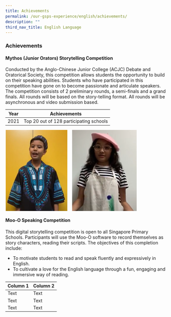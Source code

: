 ```yaml
---
title: Achievements
permalink: /our-gsps-experience/english/achievements/
description: ""
third_nav_title: English Language
---
```

### **Achievements**
#### **Mythos (Junior Orators) Storytelling Competition**
Conducted by the Anglo-Chinese Junior College (ACJC) Debate and Oratorical Society, this competition allows students the opportunity to build on their speaking abilities. Students who have participated in this competition have gone on to become passionate and articulate speakers.&nbsp; The competition consists of 2 preliminary rounds, a semi-finals and a grand finals. All rounds will be based on the story-telling format. All rounds will be asynchronous and video submission based. 


| Year | Achievements | 
| -------- | -------- | 
| 2021     |  Top 20 out of 128 participating schools    | 



<img src="/images/eng13.jpeg" style="width:38%;margin-left:1px;;margin-right:15px;" align="left">
<img src="/images/eng14.jpeg" style="width:40%" align="left">

<br clear="left">

#### **Moo-O Speaking Competition**
This digital storytelling competition is open to all Singapore Primary Schools. Participants will use the Moo-O software to record themselves as story characters, reading their scripts. The objectives of this completion include:&nbsp;

* To motivate students to read and speak fluently and expressively in English.
* To cultivate a love for the English language through a fun, engaging and immersive way of reading.



| Column 1 | Column 2 | 
| -------- | -------- | 
| Text     | Text     | 
| Text     | Text     | 
| Text     | Text     | 

